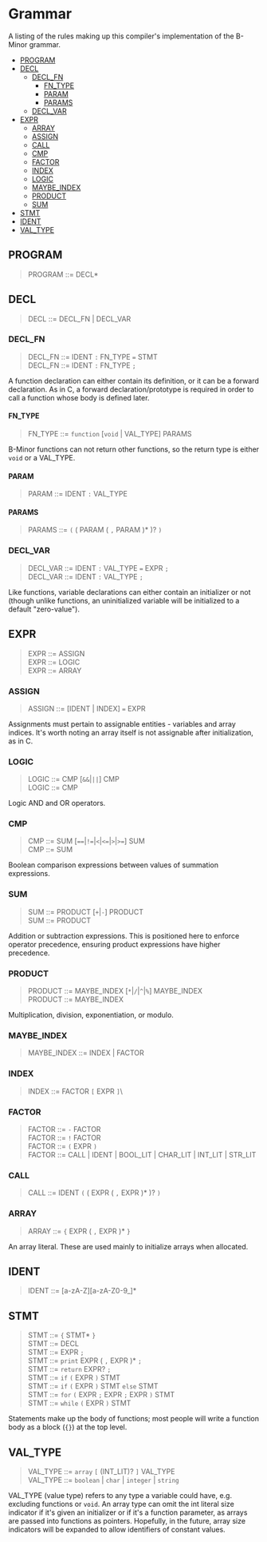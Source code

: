 # Grammar

A listing of the rules making up this compiler's implementation of the B-Minor grammar.

- [PROGRAM](#program)
- [DECL](#decl)
   - [DECL_FN](#decl_fn)
      - [FN_TYPE](#fn_type)
      - [PARAM](#param)
      - [PARAMS](#params)
   - [DECL_VAR](#decl_var)
- [EXPR](#expr)
   - [ARRAY](#array)
   - [ASSIGN](#assign)
   - [CALL](#call)
   - [CMP](#cmp)
   - [FACTOR](#factor)
   - [INDEX](#index)
   - [LOGIC](#logic)
   - [MAYBE_INDEX](#maybe_index)
   - [PRODUCT](#product)
   - [SUM](#sum)
- [STMT](#stmt)
- [IDENT](#ident)
- [VAL_TYPE](#val_type)

## PROGRAM

> PROGRAM ::= DECL*

## DECL

> DECL ::= DECL_FN | DECL_VAR

### DECL_FN

> DECL_FN ::= IDENT `:` FN_TYPE `=` STMT\
> DECL_FN ::= IDENT `:` FN_TYPE `;`

A function declaration can either contain its definition, or it can be a forward declaration.
As in C, a forward declaration/prototype is required in order to call a function whose body is
defined later.

#### FN_TYPE

> FN_TYPE ::= `function` \[`void` | VAL_TYPE] PARAMS

B-Minor functions can not return other functions, so the return type is either `void` or a VAL_TYPE.

#### PARAM

> PARAM ::= IDENT `:` VAL_TYPE

#### PARAMS

> PARAMS ::= `(` ( PARAM ( `,` PARAM )* )? `)`

### DECL_VAR

> DECL_VAR ::= IDENT `:` VAL_TYPE `=` EXPR `;`\
> DECL_VAR ::= IDENT `:` VAL_TYPE `;`

Like functions, variable declarations can either contain an initializer or not (though unlike functions,
an uninitialized variable will be initialized to a default "zero-value").

## EXPR

> EXPR ::= ASSIGN\
> EXPR ::= LOGIC\
> EXPR ::= ARRAY

### ASSIGN

> ASSIGN ::= \[IDENT | INDEX] `=` EXPR

Assignments must pertain to assignable entities - variables and array indices. It's worth noting an array itself
is not assignable after initialization, as in C.

### LOGIC

> LOGIC ::= CMP \[`&&`|`||`] CMP\
> LOGIC ::= CMP

Logic AND and OR operators.

### CMP

> CMP ::= SUM \[`==`|`!=`|`<`|`<=`|`>`|`>=`] SUM\
> CMP ::= SUM

Boolean comparison expressions between values of summation expressions.

### SUM

> SUM ::= PRODUCT \[`+`|`-`] PRODUCT\
> SUM ::= PRODUCT

Addition or subtraction expressions. This is positioned here to enforce operator precedence,
ensuring product expressions have higher precedence.

### PRODUCT

> PRODUCT ::= MAYBE_INDEX \[`*`|`/`|`^`|`%`] MAYBE_INDEX\
> PRODUCT ::= MAYBE_INDEX

Multiplication, division, exponentiation, or modulo.

### MAYBE_INDEX

> MAYBE_INDEX ::= INDEX | FACTOR

### INDEX

> INDEX ::= FACTOR `[` EXPR `]`\

### FACTOR

> FACTOR ::= `-` FACTOR\
> FACTOR ::= `!` FACTOR\
> FACTOR ::= `(` EXPR `)`\
> FACTOR ::= CALL | IDENT | BOOL_LIT | CHAR_LIT | INT_LIT | STR_LIT

### CALL

> CALL ::= IDENT `(` ( EXPR ( `,` EXPR )* )? `)`

### ARRAY

> ARRAY ::= `{` EXPR ( `,` EXPR )* `}`

An array literal. These are used mainly to initialize arrays when allocated.

## IDENT

> IDENT ::= \[a-zA-Z]\[a-zA-Z0-9_]*

## STMT

> STMT ::= `{` STMT* `}`\
> STMT ::= DECL\
> STMT ::= EXPR `;`\
> STMT ::= `print` EXPR ( `,` EXPR )* `;`\
> STMT ::= `return` EXPR? `;`\
> STMT ::= `if` `(` EXPR `)` STMT\
> STMT ::= `if` `(` EXPR `)` STMT `else` STMT\
> STMT ::= `for` `(` EXPR `;` EXPR `;` EXPR `)` STMT\
> STMT ::= `while` `(` EXPR `)` STMT

Statements make up the body of functions; most people will write a function body as a block (`{}`) at
the top level.

## VAL_TYPE

> VAL_TYPE ::= `array` `[` (INT_LIT)? `]` VAL_TYPE\
> VAL_TYPE ::= `boolean` | `char` | `integer` | `string`

VAL_TYPE (value type) refers to any type a variable could have, e.g. excluding functions or `void`.
An array type can omit the int literal size indicator if it's given an initializer or if it's a function
parameter, as arrays are passed into functions as pointers. Hopefully, in the future, array size indicators
will be expanded to allow identifiers of constant values.
